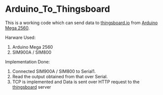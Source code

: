 # Arduino_To_Thingsboard

This is a working code which can send data to [thingsboard.io](https://thingsboard.io/) from [Arduino Mega 2560](https://store.arduino.cc/usa/arduino-mega-2560-rev3).

Harware Used:
1.  Arduino Mega 2560
2.  SIM900A / SIM800

Implementation Done:
1.  Connected SIM900A / SIM800 to Serial1.
2.  Read the output obtained from that over Serial.
3.  TCP is implemented and Data is sent over HTTP request to the [thingsboard](https://thingsboard.io/) server
